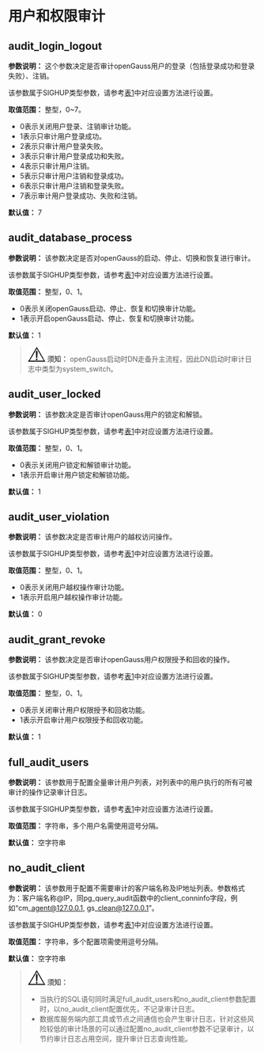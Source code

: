 # 用户和权限审计<a name="ZH-CN_TOPIC_0289900660"></a>

## audit\_login\_logout<a name="zh-cn_topic_0283136655_zh-cn_topic_0237124746_zh-cn_topic_0059778731_se04dd9d17c9445579ca268e0f74196fe"></a>

**参数说明：** 这个参数决定是否审计openGauss用户的登录（包括登录成功和登录失败）、注销。

该参数属于SIGHUP类型参数，请参考[表1](../DatabaseAdministrationGuide/参数设置.md#zh-cn_topic_0283137176_zh-cn_topic_0237121562_zh-cn_topic_0059777490_t91a6f212010f4503b24d7943aed6d846)中对应设置方法进行设置。

**取值范围：** 整型，0\~7。

-   0表示关闭用户登录、注销审计功能。
-   1表示只审计用户登录成功。
-   2表示只审计用户登录失败。
-   3表示只审计用户登录成功和失败。
-   4表示只审计用户注销。
-   5表示只审计用户注销和登录成功。
-   6表示只审计用户注销和登录失败。
-   7表示审计用户登录成功、失败和注销。

**默认值：** 7

## audit\_database\_process<a name="zh-cn_topic_0283136655_zh-cn_topic_0237124746_zh-cn_topic_0059778731_s07b9d958cde04d6483123181f665ad5c"></a>

**参数说明：** 该参数决定是否对openGauss的启动、停止、切换和恢复进行审计。

该参数属于SIGHUP类型参数，请参考[表1](../DatabaseAdministrationGuide/参数设置.md#zh-cn_topic_0283137176_zh-cn_topic_0237121562_zh-cn_topic_0059777490_t91a6f212010f4503b24d7943aed6d846)中对应设置方法进行设置。

**取值范围：** 整型，0、1。

-   0表示关闭openGauss启动、停止、恢复和切换审计功能。
-   1表示开启openGauss启动、停止、恢复和切换审计功能。

**默认值：** 1

>![](public_sys-resources/icon-notice.gif) **须知：** 
>openGauss启动时DN走备升主流程，因此DN启动时审计日志中类型为system\_switch。

## audit\_user\_locked<a name="zh-cn_topic_0283136655_zh-cn_topic_0237124746_zh-cn_topic_0059778731_sf87eea8d8fd949708f022da99dad9ba0"></a>

**参数说明：** 该参数决定是否审计openGauss用户的锁定和解锁。

该参数属于SIGHUP类型参数，请参考[表1](../DatabaseAdministrationGuide/参数设置.md#zh-cn_topic_0283137176_zh-cn_topic_0237121562_zh-cn_topic_0059777490_t91a6f212010f4503b24d7943aed6d846)中对应设置方法进行设置。

**取值范围：** 整型，0、1。

-   0表示关闭用户锁定和解锁审计功能。
-   1表示开启审计用户锁定和解锁功能。

**默认值：** 1

## audit\_user\_violation<a name="zh-cn_topic_0283136655_zh-cn_topic_0237124746_zh-cn_topic_0059778731_s37b4430358614a999e2bb0404b01d450"></a>

**参数说明：** 该参数决定是否审计用户的越权访问操作。

该参数属于SIGHUP类型参数，请参考[表1](../DatabaseAdministrationGuide/参数设置.md#zh-cn_topic_0283137176_zh-cn_topic_0237121562_zh-cn_topic_0059777490_t91a6f212010f4503b24d7943aed6d846)中对应设置方法进行设置。

**取值范围：** 整型，0、1。

-   0表示关闭用户越权操作审计功能。
-   1表示开启用户越权操作审计功能。

**默认值：** 0

## audit\_grant\_revoke<a name="zh-cn_topic_0283136655_zh-cn_topic_0237124746_zh-cn_topic_0059778731_s052b24b790e04c878234dd665e06b9bb"></a>

**参数说明：** 该参数决定是否审计openGauss用户权限授予和回收的操作。

该参数属于SIGHUP类型参数，请参考[表1](../DatabaseAdministrationGuide/参数设置.md#zh-cn_topic_0283137176_zh-cn_topic_0237121562_zh-cn_topic_0059777490_t91a6f212010f4503b24d7943aed6d846)中对应设置方法进行设置。

**取值范围：** 整型，0、1。

-   0表示关闭审计用户权限授予和回收功能。
-   1表示开启审计用户权限授予和回收功能。

**默认值：** 1

## full\_audit\_users<a name="section1721151874912"></a>

**参数说明：** 该参数用于配置全量审计用户列表，对列表中的用户执行的所有可被审计的操作记录审计日志。

该参数属于SIGHUP类型参数，请参考[表1](../DatabaseAdministrationGuide/参数设置.md#zh-cn_topic_0283137176_zh-cn_topic_0237121562_zh-cn_topic_0059777490_t91a6f212010f4503b24d7943aed6d846)中对应设置方法进行设置。

**取值范围：** 字符串，多个用户名需使用逗号分隔。

**默认值：** 空字符串

## no\_audit\_client<a name="section9396934195515"></a>

**参数说明：** 该参数用于配置不需要审计的客户端名称及IP地址列表。参数格式为：客户端名称@IP，同pg\_query\_audit函数中的client\_conninfo字段，例如“cm\_agent@127.0.0.1, gs\_clean@127.0.0.1”。

该参数属于SIGHUP类型参数，请参考[表1](../DatabaseAdministrationGuide/参数设置.md#zh-cn_topic_0283137176_zh-cn_topic_0237121562_zh-cn_topic_0059777490_t91a6f212010f4503b24d7943aed6d846)中对应设置方法进行设置。

**取值范围：** 字符串，多个配置项需使用逗号分隔。

**默认值：** 空字符串

>![](public_sys-resources/icon-notice.gif) **须知：** 
>-   当执行的SQL语句同时满足full\_audit\_users和no\_audit\_client参数配置时，以no\_audit\_client配置优先，不记录审计日志。
>-   数据库服务端内部工具或节点之间通信也会产生审计日志，针对这些风险较低的审计场景的可以通过配置no\_audit\_client参数不记录审计，以节约审计日志占用空间，提升审计日志查询性能。
